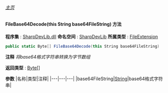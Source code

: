 ###### [主页](./Index.md "主页")
#### FileBase64Decode(this String base64FileString) 方法
**程序集** : [SharpDevLib.dll](./SharpDevLib.assembly.md "SharpDevLib.dll")
**命名空间** : [SharpDevLib](./SharpDevLib.namespace.md "SharpDevLib")
**所属类型** : [FileExtension](./SharpDevLib.FileExtension.md "FileExtension")
``` csharp
public static Byte[] FileBase64Decode(this String base64FileString)
```
**注释**
*将base64格式字符串转换为字节数组*

**返回类型** : [Byte\[\]](https://learn.microsoft.com/en-us/dotnet/api/system.byte[] "Byte\[\]")

**参数**
|名称|类型|注释|
|---|---|---|
|base64FileString|[String](https://learn.microsoft.com/en-us/dotnet/api/system.string "String")|base64格式字符串|

